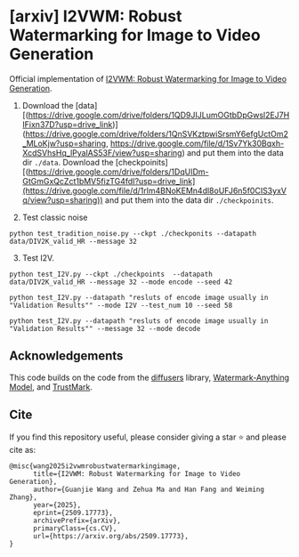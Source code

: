 # [arxiv] I2VWM: Robust Watermarking for Image to Video Generation
Official implementation of [I2VWM: Robust Watermarking for Image to Video Generation](https://arxiv.org/abs/2509.17773).



1. Download the [data][(https://drive.google.com/drive/folders/1QD9JIJLumOGtbDpGwsl2EJ7HIFixn37D?usp=drive_link)](https://drive.google.com/drive/folders/1QnSVKztpwiSrsmY6efgUctOm2_MLoKjw?usp=sharing, https://drive.google.com/file/d/1Sv7Yk30Bqxh-XcdSVhsHq_lPyalAS53F/view?usp=sharing) and put them into the data dir `./data`. Download the [checkpoinits][(https://drive.google.com/drive/folders/1DqUIDm-GtGmGxQcZct1bMV5fizTG4fdI?usp=drive_link](https://drive.google.com/file/d/1rlm4BNoKEMn4dl8oUFJ6n5f0CIS3yxVq/view?usp=sharing)) and put them into the data dir `./checkpoinits`.

2. Test classic noise

```
python test_tradition_noise.py --ckpt ./checkponits --datapath data/DIV2K_valid_HR --message 32 
```

3. Test I2V. 


```
python test_I2V.py --ckpt ./checkpoints  --datapath data/DIV2K_valid_HR --message 32 --mode encode --seed 42

python test_I2V.py --datapath "resluts of encode image usually in "Validation Results"" --mode I2V --test_num 10 --seed 58

python test_I2V.py --datapath "resluts of encode image usually in "Validation Results"" --message 32 --mode decode
```


## Acknowledgements
This code builds on the code from the [diffusers](https://github.com/huggingface/diffusers) library, [Watermark-Anything Model](https://github.com/facebookresearch/watermark-anything), and [TrustMark](https://github.com/adobe/trustmark). 

## Cite
If you find this repository useful, please consider giving a star ⭐ and please cite as:
```
@misc{wang2025i2vwmrobustwatermarkingimage,
      title={I2VWM: Robust Watermarking for Image to Video Generation}, 
      author={Guanjie Wang and Zehua Ma and Han Fang and Weiming Zhang},
      year={2025},
      eprint={2509.17773},
      archivePrefix={arXiv},
      primaryClass={cs.CV},
      url={https://arxiv.org/abs/2509.17773}, 
}

```

